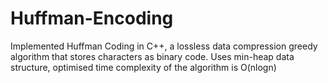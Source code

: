 # Huffman-Encoding
Implemented Huffman Coding in C++, a lossless data compression greedy algorithm that stores characters as binary
code.
Uses min-heap data structure, optimised time complexity of the algorithm is O(nlogn)
